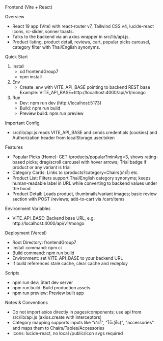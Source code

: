Frontend (Vite + React)

Overview
- React 19 app (Vite) with react-router v7, Tailwind CSS v4, lucide-react icons, rc-slider, sonner toasts.
- Talks to the backend via an axios wrapper in src/lib/api.js.
- Product listing, product detail, reviews, cart, popular picks carousel, category filter with Thai/English synonyms.

Quick Start
1) Install
   - cd frontendGroup7
   - npm install
2) Env
   - Create .env with VITE_API_BASE pointing to backend REST base
     Example: VITE_API_BASE=http://localhost:4000/api/v1/mongo
3) Run
   - Dev: npm run dev (http://localhost:5173)
   - Build: npm run build
   - Preview build: npm run preview

Important Config
- src/lib/api.js reads VITE_API_BASE and sends credentials (cookies) and Authorization header from localStorage.user.token

Features
- Popular Picks (Home): GET /products/popular?minAvg=3, shows rating-based picks; drag/scroll carousel with hover arrows; Trial badge if product or any variant is trial
- Category Cards: Links to /products?category=Chairs(เก้าอี้) etc.
- Product List: Filters support Thai/English category synonyms; keeps human-readable label in URL while converting to backend values under the hood
- Product Detail: Loads product, thumbnails/variant images; basic review section with POST /reviews; add-to-cart via /cart/items

Environment Variables
- VITE_API_BASE: Backend base URL, e.g. http://localhost:4000/api/v1/mongo

Deployment (Vercel)
- Root Directory: frontendGroup7
- Install command: npm ci
- Build command: npm run build
- Environment: set VITE_API_BASE to your backend URL
- If build references stale cache, clear cache and redeploy

Scripts
- npm run dev: Start dev server
- npm run build: Build production assets
- npm run preview: Preview built app

Notes & Conventions
- Do not import axios directly in pages/components; use api from src/lib/api.js (axios.create with interceptors)
- Category mapping supports inputs like "เก้าอี้", "โต๊ะ(ยืน)", "accessories" and maps them to Chairs/Tables/Accessories
- Icons: lucide-react, no local /public/icon svgs required

